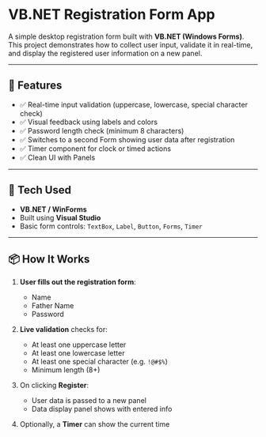 # VB.NET Registration Form App

A simple desktop registration form built with **VB.NET (Windows Forms)**.  
This project demonstrates how to collect user input, validate it in real-time, and display the registered user information on a new panel.

---

## 🚀 Features

- ✅ Real-time input validation (uppercase, lowercase, special character check)
- ✅ Visual feedback using labels and colors
- ✅ Password length check (minimum 8 characters)
- ✅ Switches to a second Form showing user data after registration
- ✅ Timer component for clock or timed actions 
- ✅ Clean UI with Panels 

---

## 🧠 Tech Used

- **VB.NET / WinForms**
- Built using **Visual Studio**
- Basic form controls: `TextBox`, `Label`, `Button`, `Forms`, `Timer`

---

## 📦 How It Works

1. **User fills out the registration form**:
   - Name
   - Father Name
   - Password

2. **Live validation** checks for:
   - At least one uppercase letter
   - At least one lowercase letter
   - At least one special character (e.g. `!@#$%`)
   - Minimum length (8+)

3. On clicking **Register**:
   - User data is passed to a new panel
   - Data display panel shows with entered info

4. Optionally, a **Timer** can show the current time 
